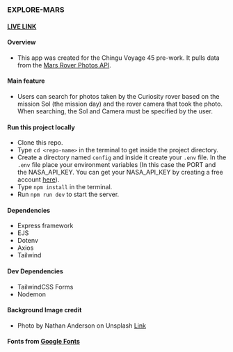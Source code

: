 ### EXPLORE-MARS 

#### [LIVE LINK](https://explore-mars.onrender.com/)

#### Overview

- This app was created for the Chingu Voyage 45 pre-work. It pulls data from the [Mars Rover Photos API](https://api.nasa.gov/#MarsPhotos).

#### Main feature

- Users can search for photos taken by the Curiosity rover based on the mission Sol (the mission day) and the rover camera that took the photo. When searching, the Sol and Camera must be specified by the user.

#### Run this project locally

- Clone this repo.
- Type `cd <repo-name>` in the terminal to get inside the project directory.
- Create a directory named `config` and inside it create your `.env` file. In the `.env` file place your environment variables (In this case the PORT and the NASA_API_KEY. You can get your NASA_API_KEY by creating a free account [here](https://api.nasa.gov/index.html#apply-for-an-api-key)).
- Type `npm install` in the terminal. 
- Run `npm run dev` to start the server.

#### Dependencies

- Express framework
- EJS
- Dotenv
- Axios
- Tailwind

#### Dev Dependencies

- TailwindCSS Forms
- Nodemon

#### Background Image credit

- Photo by Nathan Anderson on Unsplash [Link](https://unsplash.com/photos/KvgB81s4dF0)

#### Fonts from [Google Fonts](https://fonts.google.com/)



